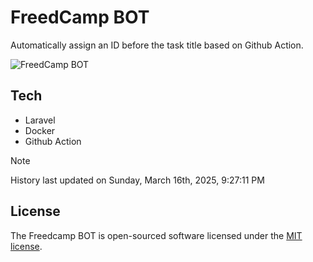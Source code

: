 # FreedCamp BOT

Automatically assign an ID before the task title based on Github Action.

![FreedCamp BOT](https://repository-images.githubusercontent.com/737932867/7d34798b-2680-471c-b089-a78a718d3d6a)

## Tech

- Laravel
- Docker
- Github Action

> [!NOTE]  
> History last updated on Sunday, March 16th, 2025, 9:27:11 PM

## License

The Freedcamp BOT is open-sourced software licensed under the [MIT license](https://opensource.org/licenses/MIT).
